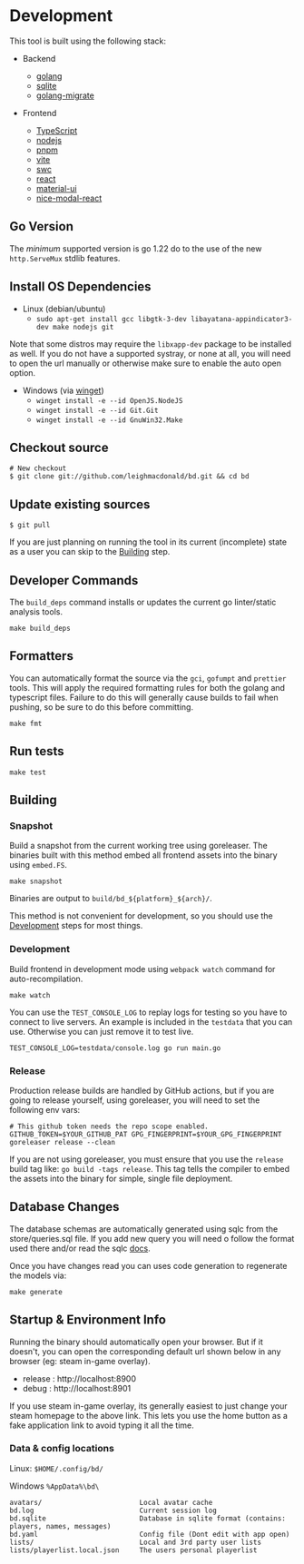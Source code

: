 # Development

This tool is built using the following stack:

- Backend
  - [golang](https://go.dev/)
  - [sqlite](https://gitlab.com/cznic/sqlite)
  - [golang-migrate](https://github.com/golang-migrate/migrate)

- Frontend
  - [TypeScript](https://www.typescriptlang.org/) 
  - [nodejs](https://nodejs.org/en)
  - [pnpm](https://pnpm.io/)
  - [vite](https://vitejs.dev/) 
  - [swc](https://swc.rs/)
  - [react](https://react.dev/)
  - [material-ui](https://mui.com/material-ui/)
  - [nice-modal-react](https://github.com/eBay/nice-modal-react)

## Go Version

The *minimum* supported version is go 1.22 do to the use of the new `http.ServeMux` stdlib features.

## Install OS Dependencies

- Linux (debian/ubuntu)
    - `sudo apt-get install gcc libgtk-3-dev libayatana-appindicator3-dev make nodejs git`
  
Note that some distros may require the `libxapp-dev` package to be installed as well. If you do not have a 
supported systray, or none at all, you will need to open the url manually or otherwise make sure to enable
the auto open option.

- Windows (via [winget](https://learn.microsoft.com/en-us/windows/package-manager/winget/))
  - `winget install -e --id OpenJS.NodeJS`
  - `winget install -e --id Git.Git`
  - `winget install -e --id GnuWin32.Make`

## Checkout source

    # New checkout
    $ git clone git://github.com/leighmacdonald/bd.git && cd bd

## Update existing sources

    $ git pull

If you are just planning on running the tool in its current (incomplete) state as a user you can skip to the [Building](#Building) step.

## Developer Commands

The `build_deps` command installs or updates the current go linter/static analysis tools.

    make build_deps

## Formatters

You can automatically format the source via the `gci`, `gofumpt` and `prettier` tools. This will apply the required 
formatting rules for both the golang and typescript files. Failure to do this will generally cause builds to fail 
when pushing, so be sure to do this before committing.

    make fmt

## Run tests

    make test

## Building

### Snapshot

Build a snapshot from the current working tree using goreleaser. The binaries built with this method embed all 
frontend assets into the binary using `embed.FS`. 

    make snapshot

Binaries are output to `build/bd_${platform}_${arch}/`.

This method is not convenient for development, so you should use the [Development](#Development) steps for most things.

### Development
    
Build frontend in development mode using `webpack watch` command for auto-recompilation.

    make watch

You can use the `TEST_CONSOLE_LOG` to replay logs for testing so you have to connect to live servers. An example
is included in the `testdata` that you can use. Otherwise you can just remove it to test live.

    TEST_CONSOLE_LOG=testdata/console.log go run main.go

### Release

Production release builds are handled by GitHub actions, but if you are going to release yourself, using goreleaser, you 
will need to set the following env vars:
    
    # This github token needs the repo scope enabled. 
    GITHUB_TOKEN=$YOUR_GITHUB_PAT GPG_FINGERPRINT=$YOUR_GPG_FINGERPRINT goreleaser release --clean

If you are not using goreleaser, you must ensure that you use the `release` build tag like: `go build -tags release`. This
tag tells the compiler to embed the assets into the binary for simple, single file deployment.

## Database Changes

The database schemas are automatically generated using sqlc from the store/queries.sql file. If you add new query
you will need o follow the format used there and/or read the sqlc [docs](https://docs.sqlc.dev/en/stable/tutorials/getting-started-postgresql.html).

Once you have changes read you can uses code generation to regenerate the models via:

    make generate

## Startup & Environment Info

Running the binary should automatically open your browser. But if it doesn't, you can open the corresponding default url
shown below in any browser (eg: steam in-game overlay).

- release : http://localhost:8900
- debug   : http://localhost:8901

If you use steam in-game overlay, its generally easiest to just change your steam homepage to the
above link. This lets you use the home button as a fake application link to avoid typing it all the time.

### Data & config locations

Linux: `$HOME/.config/bd/`
  
Windows `%AppData%\bd\`

    avatars/                        Local avatar cache
    bd.log                          Current session log 
    bd.sqlite                       Database in sqlite format (contains: players, names, messages)
    bd.yaml                         Config file (Dont edit with app open)
    lists/                          Local and 3rd party user lists
    lists/playerlist.local.json     The users personal playerlist

